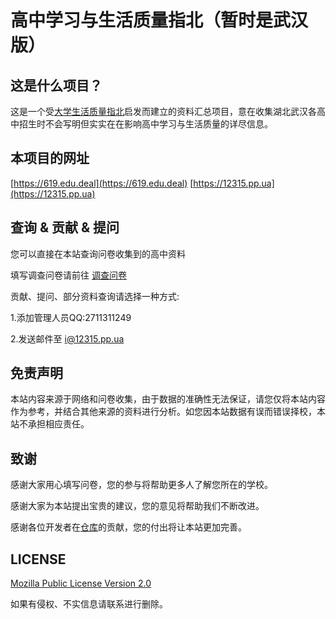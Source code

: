 ﻿# 高中学习与生活质量指北（暂时是武汉版）

## 这是什么项目？
这是一个受[大学生活质量指北](https://colleges.chat/)启发而建立的资料汇总项目，意在收集湖北武汉各高中招生时不会写明但实实在在影响高中学习与生活质量的详尽信息。

## 本项目的网址
[https://619.edu.deal](https://619.edu.deal)
[https://12315.pp.ua](https://12315.pp.ua)

## 查询 & 贡献 & 提问
您可以直接在本站查询问卷收集到的高中资料

填写调查问卷请前往 [调查问卷](https://wj.qq.com/s2/22706796/81e3/)

贡献、提问、部分资料查询请选择一种方式:

1.添加管理人员QQ:2711311249

2.发送邮件至 [i@12315.pp.ua](mailto:i@12315.pp.ua)

## 免责声明
本站内容来源于网络和问卷收集，由于数据的准确性无法保证，请您仅将本站内容作为参考，并结合其他来源的资料进行分析。如您因本站数据有误而错误择校，本站不承担相应责任。

## 致谢
感谢大家用心填写问卷，您的参与将帮助更多人了解您所在的学校。

感谢大家为本站提出宝贵的建议，您的意见将帮助我们不断改进。

感谢各位开发者在[仓库](https://vic2349.github.io/senior-school-guide/)的贡献，您的付出将让本站更加完善。


## LICENSE 
[Mozilla Public License Version 2.0](https://www.mozilla.org/en-US/MPL/2.0/)

如果有侵权、不实信息请联系进行删除。
